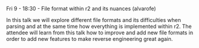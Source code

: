 Fri 9 - 18:30 - File format within r2 and its nuances (alvarofe)

In this talk we will explore different file formats and its difficulties when
parsing and at the same time how everything is implemented within r2. The
attendee will learn from this talk how to improve and add new file formats in
order to add new features to make reverse engineering great again.

